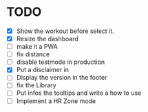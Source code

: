# TODO

- [x] Show the workout before select it.
- [x] Resize the dashboard
- [ ] make it a PWA
- [ ] fix distance
- [ ] disable testmode in production
- [x] Put a disclaimer in
- [ ] Display the version in the footer
- [ ] fix the Library
- [ ] Put infos the tooltips and write a how to use
- [ ] Implement a HR Zone mode